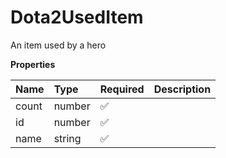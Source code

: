# Dota2UsedItem

An item used by a hero

**Properties**

| Name  | Type   | Required | Description |
| :---- | :----- | :------- | :---------- |
| count | number | ✅       |             |
| id    | number | ✅       |             |
| name  | string | ✅       |             |

<!-- This file was generated by liblab | https://liblab.com/ -->
